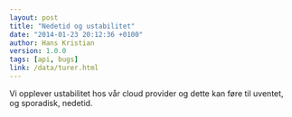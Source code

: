 ```yaml
---
layout: post
title: "Nedetid og ustabilitet"
date: "2014-01-23 20:12:36 +0100"
author: Hans Kristian
version: 1.0.0
tags: [api, bugs]
link: /data/turer.html
---
```


Vi opplever ustabilitet hos vår cloud provider og dette kan føre til uventet, og
sporadisk, nedetid.

